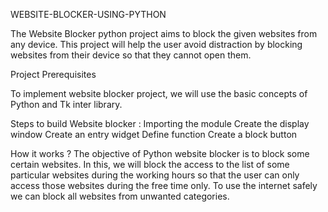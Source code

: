 WEBSITE-BLOCKER-USING-PYTHON

The Website Blocker python project aims to block the given websites from any device. This project will help the user avoid distraction by blocking websites from their device so that they cannot open them.

Project Prerequisites

To implement website blocker project, we will use the basic concepts of Python and Tk inter library.

Steps to build Website blocker : Importing the module Create the display window Create an entry widget Define function Create a block button

How it works ? The objective of Python website blocker is to block some certain websites. In this, we will block the access to the list of some particular websites during the working hours so that the user can only access those websites during the free time only. To use the internet safely we can block all websites from unwanted categories.


